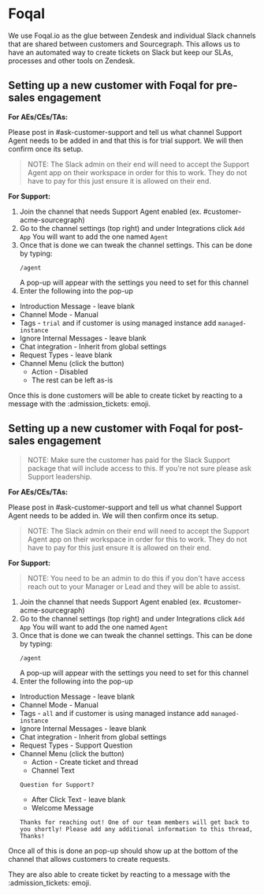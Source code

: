 # Foqal

We use Foqal.io as the glue between Zendesk and individual Slack channels that are shared between customers and Sourcegraph.
This allows us to have an automated way to create tickets on Slack but keep our SLAs, processes and other tools on Zendesk.

## Setting up a new customer with Foqal for pre-sales engagement

**For AEs/CEs/TAs:**

Please post in #ask-customer-support and tell us what channel Support Agent needs to be added in and that this is for trial support.
We will then confirm once its setup.

> NOTE: The Slack admin on their end will need to accept the Support Agent app on their workspace in order for this to work. They do not have to pay for this just ensure it is allowed on their end.

**For Support:**

1. Join the channel that needs Support Agent enabled (ex. #customer-acme-sourcegraph)
1. Go to the channel settings (top right) and under Integrations click `Add App`
   You will want to add the one named `Agent`
1. Once that is done we can tweak the channel settings. This can be done by typing:
   ```
   /agent
   ```
   A pop-up will appear with the settings you need to set for this channel
1. Enter the following into the pop-up

- Introduction Message - leave blank
- Channel Mode - Manual
- Tags - `trial` and if customer is using managed instance add `managed-instance`
- Ignore Internal Messages - leave blank
- Chat integration - Inherit from global settings
- Request Types - leave blank
- Channel Menu (click the button)
  - Action - Disabled
  - The rest can be left as-is

Once this is done customers will be able to create ticket by reacting to a message with the :admission_tickets: emoji.

## Setting up a new customer with Foqal for post-sales engagement

> NOTE: Make sure the customer has paid for the Slack Support package that will include access to this. If you're not sure please ask Support leadership.

**For AEs/CEs/TAs:**

Please post in #ask-customer-support and tell us what channel Support Agent needs to be added in.
We will then confirm once its setup.

> NOTE: The Slack admin on their end will need to accept the Support Agent app on their workspace in order for this to work. They do not have to pay for this just ensure it is allowed on their end.

**For Support:**

> NOTE: You need to be an admin to do this if you don't have access reach out to your Manager or Lead and they will be able to assist.

1. Join the channel that needs Support Agent enabled (ex. #customer-acme-sourcegraph)
1. Go to the channel settings (top right) and under Integrations click `Add App`
   You will want to add the one named `Agent`
1. Once that is done we can tweak the channel settings. This can be done by typing:
   ```
   /agent
   ```
   A pop-up will appear with the settings you need to set for this channel
1. Enter the following into the pop-up

- Introduction Message - leave blank
- Channel Mode - Manual
- Tags - `all` and if customer is using managed instance add `managed-instance`
- Ignore Internal Messages - leave blank
- Chat integration - Inherit from global settings
- Request Types - Support Question
- Channel Menu (click the button)
  - Action - Create ticket and thread
  - Channel Text
  ```
  Question for Support?
  ```
  - After Click Text - leave blank
  - Welcome Message
  ```
  Thanks for reaching out! One of our team members will get back to you shortly! Please add any additional information to this thread, Thanks!
  ```

Once all of this is done an pop-up should show up at the bottom of the channel that allows customers to create requests.

They are also able to create ticket by reacting to a message with the :admission_tickets: emoji.

